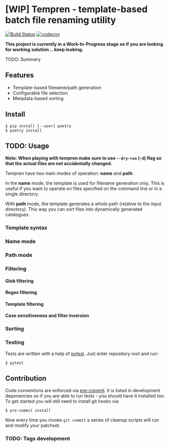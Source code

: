 # [WIP] Tempren - template-based batch file renaming utility
[![Build Status](https://travis-ci.org/idle-code/tempren.svg?branch=develop)](https://travis-ci.org/idle-code/tempren)
[![codecov](https://codecov.io/gh/idle-code/tempren/branch/develop/graph/badge.svg?token=1CR2PX6GYB)](https://codecov.io/gh/idle-code/tempren)

**This project is currently in a Work-In-Progress stage so if you are looking for working solution... keep looking.**

TODO: Summary

## Features
- Template-based filename/path generation
- Configurable file selection
- Metadata-based sorting


## Install
```console
$ pip install [--user] poetry
$ poetry install
```

## TODO: Usage

**Note: When playing with tempren make sure to use `--dry-run` (`-d`) flag so that the actual files are not accidentally changed.**

Tempren have two main modes of operation: **name** and **path**.

In the **name** mode, the template is used for filename generation only.
This is useful if you want to operate on files specified on the command line or in a single directory.

With **path** mode, the template generates a whole path (relative to the input directory).
This way you can sort files into dynamically generated catalogues.
### Template syntax

### Name mode
### Path mode
### Filtering
#### Glob filtering
#### Regex filtering
#### Template filtering
#### Case sensitiveness and filter inversion
### Sorting

### Testing
Tests are written with a help of [pytest](https://docs.pytest.org/en/latest/). Just enter repository root and run:
```console
$ pytest
```

## Contribution
Code conventions are enforced via [pre-commit](https://pre-commit.com/). It is listed in development depenencies so if you are able to run tests - you should have it installed too.
To get started you will still need to install git hooks via:
```console
$ pre-commit install
```
Now every time you invoke `git commit` a series of cleanup scripts will run and modify your patchset.

### TODO: Tags development
